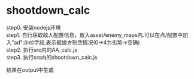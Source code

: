 # shootdown_calc
step0. 安装nodejs环境  
step1. 自行获取敌人配置信息，放入asset/enemy_maps内.可以在点/配置中加入"ad":(int)字段,表示舰娘方制空情况(0->4为劣势->空确)  
step2. 执行src内的AA_calc.js  
step3. 执行src内的shootdown_calc.js  

结果在output中生成
